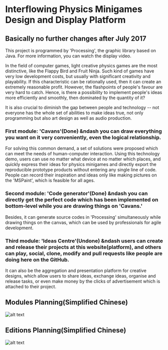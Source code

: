 # Interflowing Physics Minigames Design and Display Platform
## Basically no further changes after July 2017

This project is programmed by 'Processing', the graphic library based on Java. 
For more information, you can watch the display video.

In the field of computer games, light creative physics games are the most distinctive, like the Flappy Bird and Fruit Ninja. Such kind of games have very low development costs, but usually with significant creativity and playability. If this characteristic can be rationally used, then it can create an extremely reasonable profit. However, the flashpoints of people's favour are very hard to catch. Hence, is there a possibility to implement people's ideas more efficiently and smoothly, then dominated by the quantity of it?

It is also crucial to diminish the gap between people and technology -- not everyone has the whole set of abilities to make ideas true, not only programming but also art design as well as audio production. 

### First module: 'Cavans'(Done) &ndash you can draw everything you want on it very conveniently, even the logical relationship.
For solving this common demand, a set of solutions were proposed which can meet the needs of human-computer interaction. Using this technology demo, users can use no matter what device at no matter which places, and quickly express their ideas for physics minigames and directly export the reproducible prototype products without entering any single line of code. People can record their inspiration and ideas only like making pictures on the 'MSPaint', which is feasible for all ages.

### Second module: 'Code generator'(Done) &ndash you can directly get the perfect code which has been implemented on bottom-level while you are drawing things on 'Cavans.'

Besides, it can generate source codes in 'Processing' simultaneously while drawing things on the canvas, which can be used by professionals for agile development.

### Third module: 'Ideas Centre'(Undone) &ndash users can create and release their projects at this website(platform), and others can play, social, clone, modify and pull requests like people are doing here on the GitHub.
It can also be the aggregation and presentation platform for creative designs, which allow users to share ideas, exchange ideas, organise and release tasks, or even make money by the clicks of advertisement which is attached to their project.



## Modules Planning(Simplified Chinese)
![alt text](https://github.com/SylvanLiu/InterflowingPlatform/blob/master/P3.png)

## Editions Planning(Simplified Chinese)
![alt text](https://github.com/SylvanLiu/InterflowingPlatform/blob/master/P4.png)
